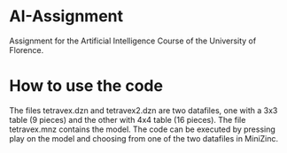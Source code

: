 # AI-Assignment
Assignment for the Artificial Intelligence Course of the University of Florence.

# How to use the code
The files tetravex.dzn and tetravex2.dzn are two datafiles, one with a 3x3 table (9 pieces) and the other with 4x4 table (16 pieces).
The file tetravex.mnz contains the model. The code can be executed by pressing play on the model and choosing from one of the two datafiles in MiniZinc.

